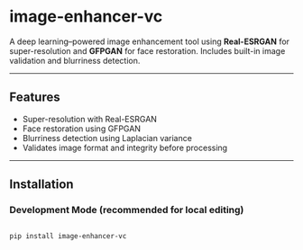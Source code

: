 #  image-enhancer-vc

A deep learning–powered image enhancement tool using **Real-ESRGAN** for super-resolution and **GFPGAN** for face restoration. 
Includes built-in image validation and blurriness detection.

---

##  Features

-  Super-resolution with Real-ESRGAN
-  Face restoration using GFPGAN
-  Blurriness detection using Laplacian variance
-  Validates image format and integrity before processing

---

## Installation

###  Development Mode (recommended for local editing)

```bash

pip install image-enhancer-vc
